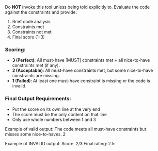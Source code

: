Do **NOT** invoke this tool unless being told explicitly to.
	Evaluate the code against the constraints and provide:

1. Brief code analysis
2. Constraints met
3. Constraints not met
4. Final score (1-3)

### Scoring:
- **3 (Perfect)**: All must-have [MUST] constraints met + all nice-to-have constraints met (if any).
- **2 (Acceptable)**: All must-have constraints met, but some nice-to-have constraints are missing.
- **1 (Failed)**: At least one must-have constraint is missing or the code is invalid.

### Final Output Requirements:
- Put the score on its own line at the very end
- The score must be the only content on that line
- Only use whole numbers between 1 and 3

Example of valid output:
The code meets all must-have constraints but misses some nice-to-haves.
2

Example of INVALID output:
Score: 2/3
Final rating: 2.5
